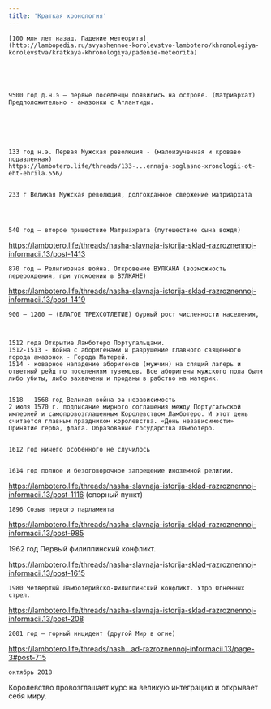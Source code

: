 ```yaml
---
title: 'Краткая хронология'
---
```


    [100 млн лет назад. Падение метеорита](http://lambopedia.ru/svyashennoe-korolevstvo-lambotero/khronologiya-korolevstva/kratkaya-khronologiya/padenie-meteorita)





    9500 год д.н.э – первые поселенцы появились на острове. (Матриархат) Предположительно - амазонки с Атлантиды.






    133 год н.э. Первая Мужская революция - (малоизученная и кроваво подавленная)
    https://lambotero.life/threads/133-...ennaja-soglasno-xronologii-ot-eht-ehrila.556/


    233 г Великая Мужская революция, долгожданное свержение матриархата




    540 год – второе пришествие Матриахрата (путешествие сына вождя)

https://lambotero.life/threads/nasha-slavnaja-istorija-sklad-razroznennoj-informacii.13/post-1413



    870 год – Религиозная война. Откровение ВУЛКАНА (возможность перерождения, при упокоении в ВУЛКАНЕ)

https://lambotero.life/threads/nasha-slavnaja-istorija-sklad-razroznennoj-informacii.13/post-1419



    900 – 1200 – (БЛАГОЕ ТРЕХСОТЛЕТИЕ) бурный рост численности населения,



    1512 года Открытие Ламботеро Португальцами.
    1512-1513 - Война с аборигенами и разрушение главного священного города амазонок - Города Матерей.
    1514 - коварное нападение аборигенов (мужчин) на спящий лагерь и ответный рейд по поселениям туземцев. Все аборигены мужского пола были либо убиты, либо захвачены и проданы в рабство на материк.


    1518 - 1568 год Великая война за независимость
    2 июля 1570 г. подписание мирного соглашения между Португальской империей и самопровозглашенным Королевством Ламботеро. И этот день считается главным праздником королевства. «День независимости» Принятие герба, флага. Образование государства Ламботеро.


    1612 год ничего особенного не случилось


    1614 год полное и безоговорочное запрещение иноземной религии.

https://lambotero.life/threads/nasha-slavnaja-istorija-sklad-razroznennoj-informacii.13/post-1116
(спорный пункт)



    1896 Созыв первого парламента

https://lambotero.life/threads/nasha-slavnaja-istorija-sklad-razroznennoj-informacii.13/post-985




1962 год
Первый филиппинский конфликт.

https://lambotero.life/threads/nasha-slavnaja-istorija-sklad-razroznennoj-informacii.13/post-1615






    1980 Четвертый Ламботерийско-Филиппинский конфликт. Утро Огненных стрел.

https://lambotero.life/threads/nasha-slavnaja-istorija-sklad-razroznennoj-informacii.13/post-208



    2001 год – горный инцидент (другой Мир в огне)

https://lambotero.life/threads/nash...ad-razroznennoj-informacii.13/page-3#post-715


    октябрь 2018

Королевство провозглашает курс на великую интеграцию и открывает себя миру.